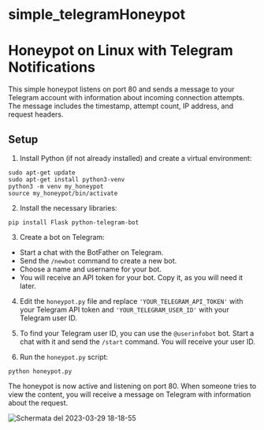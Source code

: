 # simple_telegramHoneypot

# Honeypot on Linux with Telegram Notifications

This simple honeypot listens on port 80 and sends a message to your Telegram account with information about incoming connection attempts. The message includes the timestamp, attempt count, IP address, and request headers.

## Setup

1. Install Python (if not already installed) and create a virtual environment:

```
sudo apt-get update
sudo apt-get install python3-venv
python3 -m venv my_honeypot
source my_honeypot/bin/activate
```


2. Install the necessary libraries:

```
pip install Flask python-telegram-bot
```


3. Create a bot on Telegram:

- Start a chat with the BotFather on Telegram.
- Send the `/newbot` command to create a new bot.
- Choose a name and username for your bot.
- You will receive an API token for your bot. Copy it, as you will need it later.

4. Edit the `honeypot.py` file and replace `'YOUR_TELEGRAM_API_TOKEN'` with your Telegram API token and `'YOUR_TELEGRAM_USER_ID'` with your Telegram user ID.

5. To find your Telegram user ID, you can use the `@userinfobot` bot. Start a chat with it and send the `/start` command. You will receive your user ID.

6. Run the `honeypot.py` script:

```
python honeypot.py
```

The honeypot is now active and listening on port 80. When someone tries to view the content, you will receive a message on Telegram with information about the request.



![Schermata del 2023-03-29 18-18-55](https://user-images.githubusercontent.com/61795418/228603039-5552993a-4dbd-407c-bebe-3d9a6bc10e8b.png)
